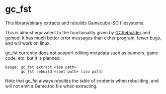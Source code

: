 # gc_fst
This library/binary extracts and rebuilds Gamecube ISO filesystems.

This is almost equivalent to the functionality given by [GCRebuilder](https://github.com/lunarsoap5/gcrebuilder)
and [gcmod](https://github.com/Addisonbean/gcmod).
It has much better error messages than either program, fewer bugs, and will work on linux.

gc_fst currently does not support editing metadata such as banners, game code, etc. but it is planned.

```
Usage: gc_fst extract <iso path>
       gc_fst rebuild <root path> [iso path]
```

Note that gc_fst always rebuilds the table of contents when rebuilding, and will not emit a Game.toc file when extracting.
